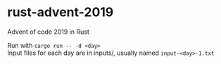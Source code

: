 # rust-advent-2019
Advent of code 2019 in Rust

Run with `cargo run -- -d <day>`  
Input files for each day are in inputs/, usually named `input-<day>-1.txt`
